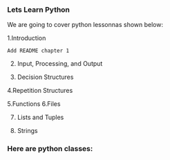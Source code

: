 ### Lets Learn Python


We are going to cover python lessonnas shown below:

  1.Introduction
  
	Add README chapter 1
 
2. Input, Processing, and Output

 
4. Decision Structures
 


4.Repetition Structures

5.Functions
6.Files
 
7. Lists and Tuples
 


8. Strings
   
### Here are python classes:
